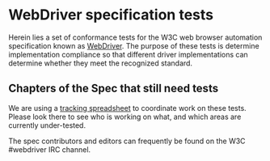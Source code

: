 # WebDriver specification tests

Herein lies a set of conformance tests
for the W3C web browser automation specification
known as [WebDriver](http://w3c.github.io/webdriver/webdriver-spec.html).
The purpose of these tests is determine implementation compliance
so that different driver implementations can determine
whether they meet the recognized standard.

## Chapters of the Spec that still need tests

We are using a [tracking spreadsheet](https://docs.google.com/spreadsheets/d/1GUK_sdY2cv59VAJNDxZQIfypnOpapSQhMjfcJ9Wc42U/edit#gid=0)
to coordinate work on these tests. Please look there to see who
is working on what, and which areas are currently under-tested.

The spec contributors and editors can frequently be found on the W3C
#webdriver IRC channel.
